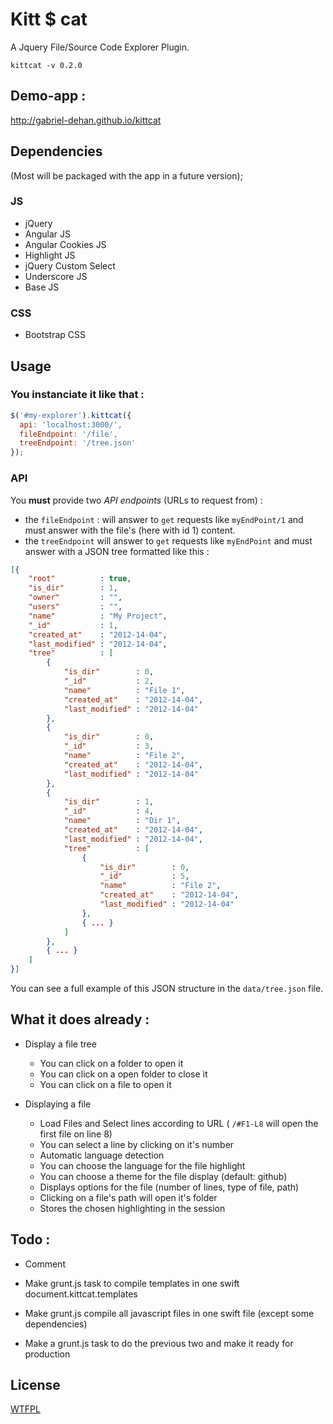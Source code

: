 # Kitt $ cat
A Jquery File/Source Code Explorer Plugin.

`kittcat -v 0.2.0`

## Demo-app :
http://gabriel-dehan.github.io/kittcat

## Dependencies

(Most will be packaged with the app in a future version);

### JS
- jQuery
- Angular JS
- Angular Cookies JS
- Highlight JS
- jQuery Custom Select
- Underscore JS
- Base JS

### CSS
- Bootstrap CSS

## Usage

### You instanciate it like that :

```javascript
$('#my-explorer').kittcat({
  api: 'localhost:3000/',
  fileEndpoint: '/file',
  treeEndpoint: '/tree.json'
});
```

### API

You __must__ provide two _API endpoints_ (URLs to request from) :

- the `fileEndpoint` : will answer to `get` requests like `myEndPoint/1` and must answer with the file's (here with id 1) content.
- the `treeEndpoint` will answer to `get` requests like `myEndPoint` and must answer with a JSON tree formatted like this :
```json
[{
    "root"          : true,
    "is_dir"        : 1,
    "owner"         : "",
    "users"         : "",
    "name"          : "My Project",
    "_id"           : 1,
    "created_at"    : "2012-14-04",
    "last_modified" : "2012-14-04",
    "tree"          : [
        {
            "is_dir"        : 0,
            "_id"           : 2,
            "name"          : "File 1",
            "created_at"    : "2012-14-04",
            "last_modified" : "2012-14-04"
        },
        {
            "is_dir"        : 0,
            "_id"           : 3,
            "name"          : "File 2",
            "created_at"    : "2012-14-04",
            "last_modified" : "2012-14-04"
        },
        {
            "is_dir"        : 1,
            "_id"           : 4,
            "name"          : "Dir 1",
            "created_at"    : "2012-14-04",
            "last_modified" : "2012-14-04",
            "tree"          : [
                {
                    "is_dir"        : 0,
                    "_id"           : 5,
                    "name"          : "File 2",
                    "created_at"    : "2012-14-04",
                    "last_modified" : "2012-14-04"
                },
                { ... }
            ]
        },
        { ... }
    ]
}]
```

You can see a full example of this JSON structure in the `data/tree.json` file.

## What it does already :

- Display a file tree
  - You can click on a folder to open it
  - You can click on a open folder to close it
  - You can click on a file to open it

- Displaying a file
  - Load Files and Select lines according to URL ( `/#F1-L8` will open the first file on line 8)
  - You can select a line by clicking on it's number
  - Automatic language detection
  - You can choose the language for the file highlight
  - You can choose a theme for the file display (default: github)
  - Displays options for the file (number of lines, type of file, path)
  - Clicking on a file's path will open it's folder
  - Stores the chosen highlighting in the session

## Todo :
- Comment

- Make grunt.js task to compile templates in one swift document.kittcat.templates
- Make grunt.js compile all javascript files in one swift file (except some dependencies)
- Make a grunt.js task to do the previous two and make it ready for production

## License

[WTFPL](http://www.wtfpl.net/)